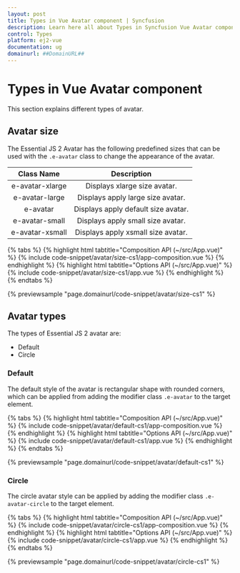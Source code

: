 ```yaml
---
layout: post
title: Types in Vue Avatar component | Syncfusion
description: Learn here all about Types in Syncfusion Vue Avatar component of Syncfusion Essential JS 2 and more.
control: Types 
platform: ej2-vue
documentation: ug
domainurl: ##DomainURL##
---
```


# Types in Vue Avatar component

This section explains different types of avatar.

## Avatar size

The Essential JS 2 Avatar has the following predefined sizes that can be used with the `.e-avatar` class to change the appearance of the avatar.

| Class Name         | Description
| :-------------:    |:-------------:
| e-avatar-xlarge    | Displays xlarge size avatar.
| e-avatar-large     | Displays apply large size avatar.
| e-avatar           | Displays apply default size avatar.
| e-avatar-small     | Displays apply small size avatar.
| e-avatar-xsmall    | Displays apply xsmall size avatar.

{% tabs %}
{% highlight html tabtitle="Composition API (~/src/App.vue)" %}
{% include code-snippet/avatar/size-cs1/app-composition.vue %}
{% endhighlight %}
{% highlight html tabtitle="Options API (~/src/App.vue)" %}
{% include code-snippet/avatar/size-cs1/app.vue %}
{% endhighlight %}
{% endtabs %}
        
{% previewsample "page.domainurl/code-snippet/avatar/size-cs1" %}

## Avatar types

The types of Essential JS 2 avatar are:

* Default
* Circle

### Default

The default style of the avatar is rectangular shape with rounded corners, which can be applied from adding the modifier class `.e-avatar` to the target element.

{% tabs %}
{% highlight html tabtitle="Composition API (~/src/App.vue)" %}
{% include code-snippet/avatar/default-cs1/app-composition.vue %}
{% endhighlight %}
{% highlight html tabtitle="Options API (~/src/App.vue)" %}
{% include code-snippet/avatar/default-cs1/app.vue %}
{% endhighlight %}
{% endtabs %}
        
{% previewsample "page.domainurl/code-snippet/avatar/default-cs1" %}

### Circle

The circle avatar style can be applied by adding the modifier class `.e-avatar-circle` to the target element.

{% tabs %}
{% highlight html tabtitle="Composition API (~/src/App.vue)" %}
{% include code-snippet/avatar/circle-cs1/app-composition.vue %}
{% endhighlight %}
{% highlight html tabtitle="Options API (~/src/App.vue)" %}
{% include code-snippet/avatar/circle-cs1/app.vue %}
{% endhighlight %}
{% endtabs %}
        
{% previewsample "page.domainurl/code-snippet/avatar/circle-cs1" %}